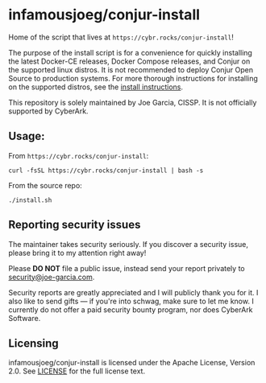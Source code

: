 # infamousjoeg/conjur-install
Home of the script that lives at `https://cybr.rocks/conjur-install`!

The purpose of the install script is for a convenience for quickly
installing the latest Docker-CE releases, Docker Compose releases, and Conjur on the supported linux
distros. It is not recommended to deploy Conjur Open Source
to production systems. For more thorough instructions for installing
on the supported distros, see the [install
instructions](https://conjur.org).

This repository is solely maintained by Joe Garcia, CISSP. It is not officially supported by CyberArk.

## Usage:

From `https://cybr.rocks/conjur-install`:
```shell
curl -fsSL https://cybr.rocks/conjur-install | bash -s
```

From the source repo:
```shell
./install.sh
```

## Reporting security issues

The maintainer takes security seriously. If you discover a security issue,
please bring it to my attention right away!

Please **DO NOT** file a public issue, instead send your report privately to
[security@joe-garcia.com](mailto:security@joe-garcia.com).

Security reports are greatly appreciated and I will publicly thank you for it.
I also like to send gifts — if you're into schwag, make sure to let
me know. I currently do not offer a paid security bounty program, nor does CyberArk Software.

## Licensing

infamousjoeg/conjur-install is licensed under the Apache License, Version 2.0.
See [LICENSE](LICENSE) for the full license text.